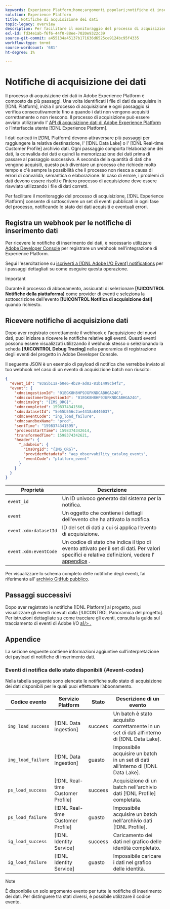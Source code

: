 ```yaml
---
keywords: Experience Platform;home;argomenti popolari;notifiche di inserimento dati;notifiche;eventi di sottoscrizione;eventi di stato di inserimento dati;eventi di stato;sottoscrizione;notifiche di stato;
solution: Experience Platform
title: Notifiche di acquisizione dei dati
topic-legacy: overview
description: Per facilitare il monitoraggio del processo di acquisizione, Adobe Experience Platform consente di abbonarsi a un set di eventi pubblicati in ogni fase del processo, notificandovi lo stato dei dati acquisiti ed eventuali errori.
exl-id: fd34e1ab-f6f6-44f0-88ee-7020e9322c39
source-git-commit: a455134a45137b171636d6525ce9124bc95f4335
workflow-type: tm+mt
source-wordcount: '681'
ht-degree: 1%

---
```


# Notifiche di acquisizione dei dati

Il processo di acquisizione dei dati in Adobe Experience Platform è composto da più passaggi. Una volta identificati i file di dati da acquisire in [!DNL Platform], inizia il processo di acquisizione e ogni passaggio si verifica consecutivamente fino a quando i dati non vengono acquisiti correttamente o non riescono. Il processo di acquisizione può essere avviato utilizzando l’ [API di acquisizione dati di Adobe Experience Platform](https://www.adobe.io/apis/experienceplatform/home/api-reference.html#!acpdr/swagger-specs/ingest-api.yaml) o l’interfaccia utente [!DNL Experience Platform].

I dati caricati in [!DNL Platform] devono attraversare più passaggi per raggiungere la relativa destinazione, l&#39; [!DNL Data Lake] o l&#39; [!DNL Real-time Customer Profile] archivio dati. Ogni passaggio comporta l’elaborazione dei dati, la convalida dei dati e quindi la memorizzazione dei dati prima di passare al passaggio successivo. A seconda della quantità di dati che vengono acquisiti, questo può diventare un processo che richiede molto tempo e c&#39;è sempre la possibilità che il processo non riesca a causa di errori di convalida, semantica o elaborazione. In caso di errore, i problemi di dati devono essere risolti e l’intero processo di acquisizione deve essere riavviato utilizzando i file di dati corretti.

Per facilitare il monitoraggio del processo di acquisizione, [!DNL Experience Platform] consente di sottoscrivere un set di eventi pubblicati in ogni fase del processo, notificando lo stato dei dati acquisiti e eventuali errori.

## Registra un webhook per le notifiche di inserimento dati

Per ricevere le notifiche di inserimento dei dati, è necessario utilizzare [Adobe Developer Console](https://www.adobe.com/go/devs_console_ui) per registrare un webhook nell’integrazione di Experience Platform.

Segui l&#39;esercitazione su [iscriverti a [!DNL Adobe I/O Event] notifications](../../observability/alerts/subscribe.md) per i passaggi dettagliati su come eseguire questa operazione.

>[!IMPORTANT]
>
>Durante il processo di abbonamento, assicurati di selezionare **[!UICONTROL Notifiche della piattaforma]** come provider di eventi e seleziona la sottoscrizione dell&#39;evento **[!UICONTROL Notifica di acquisizione dati]** quando richiesto.

## Ricevere notifiche di acquisizione dati

Dopo aver registrato correttamente il webhook e l’acquisizione dei nuovi dati, puoi iniziare a ricevere le notifiche relative agli eventi. Questi eventi possono essere visualizzati utilizzando il webhook stesso o selezionando la scheda **[!UICONTROL Debug Tracing]** nella panoramica di registrazione degli eventi del progetto in Adobe Developer Console.

Il seguente JSON è un esempio di payload di notifica che verrebbe inviato al tuo webhook nel caso di un evento di acquisizione batch non riuscito:

```json
{
  "event_id": "93a5b11a-b0e6-4b29-ad82-81b1499cb4f2",
  "event": {
    "xdm:ingestionId": "01EGK8H8HF9JGFKNDCABHGA24G",
    "xdm:customerIngestionId": "01EGK8H8HF9JGFKNDCABHGA24G",
    "xdm:imsOrg": "{IMS_ORG}",
    "xdm:completed": 1598374341560,
    "xdm:datasetId": "5e55b556c2ae4418a8446037",
    "xdm:eventCode": "ing_load_failure",
    "xdm:sandboxName": "prod",
    "sentTime": "1598374341595",
    "processStartTime": 1598374342614,
    "transformedTime": 1598374342621,
    "header": {
      "_adobeio": {
        "imsOrgId": "{IMS_ORG}",
        "providerMetadata": "aep_observability_catalog_events",
        "eventCode": "platform_event"
      }
    }
  }
}
```

| Proprietà | Descrizione |
| --- | --- |
| `event_id` | Un ID univoco generato dal sistema per la notifica. |
| `event` | Un oggetto che contiene i dettagli dell&#39;evento che ha attivato la notifica. |
| `event.xdm:datasetId` | ID del set di dati a cui si applica l’evento di acquisizione. |
| `event.xdm:eventCode` | Un codice di stato che indica il tipo di evento attivato per il set di dati. Per valori specifici e relative definizioni, vedere l&#39; [appendice](#event-codes) . |

Per visualizzare lo schema completo delle notifiche degli eventi, fai riferimento all’ [archivio GitHub pubblico](https://github.com/adobe/xdm/blob/master/schemas/notifications/ingestion.schema.json).

## Passaggi successivi

Dopo aver registrato le notifiche [!DNL Platform] al progetto, puoi visualizzare gli eventi ricevuti dalla [!UICONTROL Panoramica del progetto]. Per istruzioni dettagliate su come tracciare gli eventi, consulta la guida sul tracciamento di eventi di Adobe I/O [a1/> .](https://www.adobe.io/apis/experienceplatform/events/docs.html#!adobedocs/adobeio-events/master/support/tracing.md)

## Appendice

La sezione seguente contiene informazioni aggiuntive sull’interpretazione dei payload di notifiche di inserimento dati.

### Eventi di notifica dello stato disponibili {#event-codes}

Nella tabella seguente sono elencate le notifiche sullo stato di acquisizione dei dati disponibili per le quali puoi effettuare l’abbonamento.

| Codice evento | Servizio Platform | Stato | Descrizione di un evento |
| --- | ---------------- | ------ | ----------------- |
| `ing_load_success` | [!DNL Data Ingestion] | success | Un batch è stato acquisito correttamente in un set di dati all’interno di [!DNL Data Lake]. |
| `ing_load_failure` | [!DNL Data Ingestion] | guasto | Impossibile acquisire un batch in un set di dati all&#39;interno di [!DNL Data Lake]. |
| `ps_load_success` | [!DNL Real-time Customer Profile] | success | Acquisizione di un batch nell&#39;archivio dati [!DNL Profile] completata. |
| `ps_load_failure` | [!DNL Real-time Customer Profile] | guasto | Impossibile acquisire un batch nell&#39;archivio dati [!DNL Profile]. |
| `ig_load_success` | [!DNL Identity Service] | success | Caricamento dei dati nel grafico delle identità completato. |
| `ig_load_failure` | [!DNL Identity Service] | guasto | Impossibile caricare i dati nel grafico delle identità. |

>[!NOTE]
>
>È disponibile un solo argomento evento per tutte le notifiche di inserimento dei dati. Per distinguere tra stati diversi, è possibile utilizzare il codice evento.
